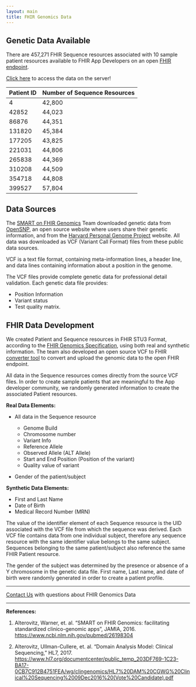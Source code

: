 ```yaml
---
layout: main
title: FHIR Genomics Data
---
```


## Genetic Data Available 
There are 457,271 FHIR Sequence resources associated with 10 sample patient resources available to FHIR App Developers on an open [FHIR endpoint](http://genomics-advisor.smartplatforms.org:7080/baseDstu3/).

[Click here](http://genomics-advisor.smartplatforms.org:7080/) to access the data on the server! 

<div class="before-table"></div>

| Patient ID | Number of Sequence Resources |
| :--------- | :---------- |
| 4 | 42,800 |
| 42852 | 44,023 |
| 86876 | 44,351 | 
| 131820 | 45,384 | 
| 177205 | 43,825 |
| 221031 | 44,806 |
| 265838 | 44,369 |
| 310208 | 44,509 | 
| 354718 | 44,808 |
| 399527 | 57,804 | 


## Data Sources

The [SMART on FHIR Genomics](https://projects.iq.harvard.edu/smartgenomics/home) Team downloaded genetic data from [OpenSNP](https://opensnp.org/genotypes), an open source website where users share their genetic information, and from the [Harvard Personal Genome Project](http://www.personalgenomes.org/harvard/data) website. All data was downloaded as VCF (Variant Call Format) files from these public data sources.  

VCF is a text file format, containing meta-information lines, a header line, and data lines containing information about a position in the genome.

The VCF files provide complete genetic data for professional detail validation. Each genetic data file provides:
  * Position Information
  * Variant status
  * Test quality matrix.

## FHIR Data Development

We created Patient and Sequence resources in FHIR STU3 Format, according to the [FHIR Genomics Specification](https://projects.iq.harvard.edu/fhirgenomics), using both real and synthetic information. The team also developed an open source VCF to FHIR [converter tool](https://github.com/xliu3/deprecated-fhir-converter) to convert and upload the genomic data to the open FHIR endpoint. 

All data in the Sequence resources comes directly from the source VCF files. In order to create sample patients that are meaningful to the App developer community, we randomly generated information to create the associated Patient resources.  

**Real Data Elements:**
 * All data in the Sequence resource 
   * Genome Build
   * Chromosome number
   * Variant Info
   * Reference Allele
   * Observed Allele (ALT Allele)
   * Start and End Position (Position of the variant)
   * Quality value of variant

 * Gender of the patient/subject 
 
**Synthetic Data Elements:**
 * First and Last Name
 * Date of Birth 
 * Medical Record Number (MRN)
 
The value of the identifier element of each Sequence resource is the UID associated with the VCF file from which the sequence was derived. Each VCF file contains data from one individual subject, therefore any sequence resource with the same identifier value belongs to the same subject. Sequences belonging to the same patient/subject also reference the same FHIR Patient resource. 

The gender of the subject was determined by the presence or absence of a Y chromosome in the genetic data file. First name, Last name, and date of birth were randomly generated in order to create a patient profile. 


---

[Contact Us](https://projects.iq.harvard.edu/smartgenomics/contact) with questions about FHIR Genomics Data

---

**References:**

1. Alterovitz, Warner, et. al. “SMART on FHIR Genomics: facilitating standardized clinico-genomic apps”, JAMIA, 2016.
 https://www.ncbi.nlm.nih.gov/pubmed/26198304

2. Alterovitz, Ullman-Cullere, et. al. “Domain Analysis Model: Clinical Sequencing,” HL7, 2017.
 https://www.hl7.org/documentcenter/public_temp_203DF769-1C23-BA17-0CB7C912B4751FEA/wg/clingenomics/HL7%20DAM%20CGWG%20Clinical%20Sequencing%2009Dec2016%20(Vote%20Candidate).pdf

